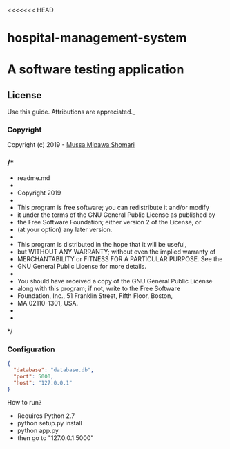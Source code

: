 <<<<<<< HEAD
# hospital-management-system
A software testing application
=======
## License

 Use this guide. Attributions are appreciated._

### Copyright

Copyright (c) 2019 - [Mussa Mipawa Shomari](mepowerleo10@gmail.com)

### /*
 * readme.md
 * 
 * Copyright 2019
 * 
 * This program is free software; you can redistribute it and/or modify
 * it under the terms of the GNU General Public License as published by
 * the Free Software Foundation; either version 2 of the License, or
 * (at your option) any later version.
 * 
 * This program is distributed in the hope that it will be useful,
 * but WITHOUT ANY WARRANTY; without even the implied warranty of
 * MERCHANTABILITY or FITNESS FOR A PARTICULAR PURPOSE.  See the
 * GNU General Public License for more details.
 * 
 * You should have received a copy of the GNU General Public License
 * along with this program; if not, write to the Free Software
 * Foundation, Inc., 51 Franklin Street, Fifth Floor, Boston,
 * MA 02110-1301, USA.
 * 
 * 
 */

### Configuration

```json
{
  "database": "database.db",
  "port": 5000,
  "host": "127.0.0.1"
}
```

How to run?
- Requires Python 2.7
- python setup.py install
- python app.py
- then go to "127.0.0.1:5000"
